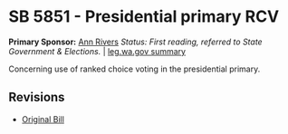 # SB 5851 - Presidential primary RCV
**Primary Sponsor:** [Ann Rivers](/person/leg/ann.rivers.md)
*Status: First reading, referred to State Government & Elections.* | [leg.wa.gov summary](https://app.leg.wa.gov/billsummary?BillNumber=5851&Year=2021)

Concerning use of ranked choice voting in the presidential primary.

## Revisions
* [Original Bill](1/)